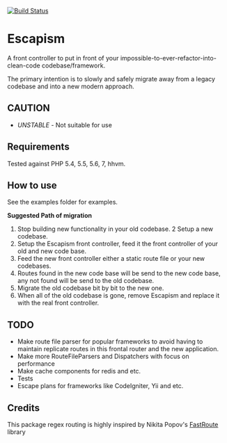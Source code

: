 [![Build Status](https://travis-ci.org/RonnieSkansing/Escapism.svg?branch=master)](https://travis-ci.org/RonnieSkansing/Escapism)

Escapism
========================
A front controller to put in front of your impossible-to-ever-refactor-into-clean-code codebase/framework.

The primary intention is to slowly and safely migrate away from a legacy codebase and into a new modern approach.
	
CAUTION		
-------------------------
- *UNSTABLE* - Not suitable for use


Requirements
-------------------------
Tested against PHP 5.4, 5.5, 5.6, 7, hhvm.   
 
How to use
--------------------------
See the examples folder for examples.

**Suggested Path of migration**

1. Stop building new functionality in your old codebase.
2 Setup a new codebase.
3. Setup the Escapism front controller, feed it the front controller of your old and new code base.
4. Feed the new front controller either a static route file or your new codebases.
5. Routes found in the new code base will be send to the new code base, any not found will be send to the old codebase. 
6. Migrate the old codebase bit by bit to the new one. 
7. When all of the old codebase is gone, remove Escapism and replace it with the real front controller.

TODO
--------------------------
- Make route file parser for popular frameworks to avoid having to maintain replicate routes in this frontal router and the new application. 
- Make more RouteFileParsers and Dispatchers with focus on performance 
- Make cache components for redis and etc.
- Tests
- Escape plans for frameworks like CodeIgniter, Yii and etc.

Credits 
---------------------------
This package regex routing is highly inspired by Nikita Popov's [FastRoute](https://github.com/nikic/FastRoute/) library
